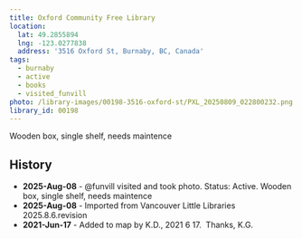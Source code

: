 ```yaml
---
title: Oxford Community Free Library
location:
  lat: 49.2855894
  lng: -123.0277838
  address: '3516 Oxford St, Burnaby, BC, Canada'
tags:
  - burnaby
  - active
  - books
  - visited_funvill
photo: /library-images/00198-3516-oxford-st/PXL_20250809_022800232.png
library_id: 00198
---
```


Wooden box, single shelf, needs maintence

## History

- **2025-Aug-08** - @funvill visited and took photo. Status: Active. Wooden box, single shelf, needs maintence
- **2025-Aug-08** - Imported from Vancouver Little Libraries 2025.8.6.revision
- **2021-Jun-17** - Added to map by K.D., 2021 6 17.  Thanks, K.G.
